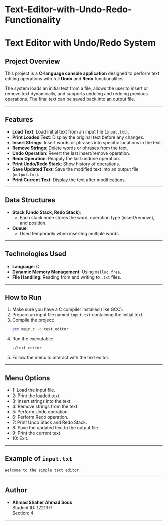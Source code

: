 # Text-Editor-with-Undo-Redo-Functionality


# Text Editor with Undo/Redo System

## Project Overview
This project is a **C-language console application** designed to perform text editing operations with full **Undo** and **Redo** functionalities.

The system loads an initial text from a file, allows the user to insert or remove text dynamically, and supports undoing and redoing previous operations. The final text can be saved back into an output file.

---

## Features
- **Load Text**: Load initial text from an input file (`input.txt`).
- **Print Loaded Text**: Display the original text before any changes.
- **Insert Strings**: Insert words or phrases into specific locations in the text.
- **Remove Strings**: Delete words or phrases from the text.
- **Undo Operation**: Revert the last insert/remove operation.
- **Redo Operation**: Reapply the last undone operation.
- **Print Undo/Redo Stack**: Show history of operations.
- **Save Updated Text**: Save the modified text into an output file (`output.txt`).
- **Print Current Text**: Display the text after modifications.

---

## Data Structures
- **Stack (Undo Stack, Redo Stack)**:  
  - Each stack node stores the word, operation type (insert/remove), and position.
- **Queue**:
  - Used temporarily when inserting multiple words.

---

## Technologies Used
- **Language**: C
- **Dynamic Memory Management**: Using `malloc`, `free`.
- **File Handling**: Reading from and writing to `.txt` files.

---

## How to Run
1. Make sure you have a C compiler installed (like GCC).
2. Prepare an input file named `input.txt` containing the initial text.
3. Compile the project:
   ```bash
   gcc main.c -o text_editor
   ```
4. Run the executable:
   ```bash
   ./text_editor
   ```
5. Follow the menu to interact with the text editor.

---

## Menu Options
- 1: Load the input file.
- 2: Print the loaded text.
- 3: Insert strings into the text.
- 4: Remove strings from the text.
- 5: Perform Undo operation.
- 6: Perform Redo operation.
- 7: Print Undo Stack and Redo Stack.
- 8: Save the updated text to the output file.
- 9: Print the current text.
- 10: Exit.

---

## Example of `input.txt`
```
Welcome to the simple text editor.
```

---

## Author
- **Ahmad Shaher Ahmad Sous**  
  Student ID: 1221371  
  Section: 4

---
